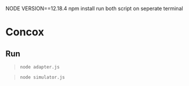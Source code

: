 NODE VERSION==12.18.4
npm install
run both script on seperate terminal
# Concox
## Run
> ```node adapter.js```

> ```node simulator.js```
